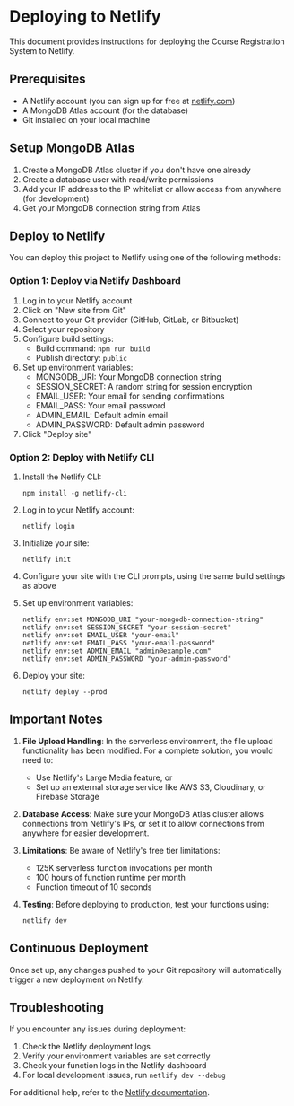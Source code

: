 # Deploying to Netlify

This document provides instructions for deploying the Course Registration System to Netlify.

## Prerequisites

- A Netlify account (you can sign up for free at [netlify.com](https://www.netlify.com/))
- A MongoDB Atlas account (for the database)
- Git installed on your local machine

## Setup MongoDB Atlas

1. Create a MongoDB Atlas cluster if you don't have one already
2. Create a database user with read/write permissions
3. Add your IP address to the IP whitelist or allow access from anywhere (for development)
4. Get your MongoDB connection string from Atlas

## Deploy to Netlify

You can deploy this project to Netlify using one of the following methods:

### Option 1: Deploy via Netlify Dashboard

1. Log in to your Netlify account
2. Click on "New site from Git"
3. Connect to your Git provider (GitHub, GitLab, or Bitbucket)
4. Select your repository
5. Configure build settings:
   - Build command: `npm run build`
   - Publish directory: `public`
6. Set up environment variables:
   - MONGODB_URI: Your MongoDB connection string
   - SESSION_SECRET: A random string for session encryption
   - EMAIL_USER: Your email for sending confirmations
   - EMAIL_PASS: Your email password
   - ADMIN_EMAIL: Default admin email
   - ADMIN_PASSWORD: Default admin password
7. Click "Deploy site"

### Option 2: Deploy with Netlify CLI

1. Install the Netlify CLI:
   ```
   npm install -g netlify-cli
   ```

2. Log in to your Netlify account:
   ```
   netlify login
   ```

3. Initialize your site:
   ```
   netlify init
   ```

4. Configure your site with the CLI prompts, using the same build settings as above
   
5. Set up environment variables:
   ```
   netlify env:set MONGODB_URI "your-mongodb-connection-string"
   netlify env:set SESSION_SECRET "your-session-secret"
   netlify env:set EMAIL_USER "your-email"
   netlify env:set EMAIL_PASS "your-email-password"
   netlify env:set ADMIN_EMAIL "admin@example.com"
   netlify env:set ADMIN_PASSWORD "your-admin-password"
   ```

6. Deploy your site:
   ```
   netlify deploy --prod
   ```

## Important Notes

1. **File Upload Handling**: In the serverless environment, the file upload functionality has been modified. For a complete solution, you would need to:
   - Use Netlify's Large Media feature, or
   - Set up an external storage service like AWS S3, Cloudinary, or Firebase Storage
   
2. **Database Access**: Make sure your MongoDB Atlas cluster allows connections from Netlify's IPs, or set it to allow connections from anywhere for easier development.

3. **Limitations**: Be aware of Netlify's free tier limitations:
   - 125K serverless function invocations per month
   - 100 hours of function runtime per month
   - Function timeout of 10 seconds
   
4. **Testing**: Before deploying to production, test your functions using:
   ```
   netlify dev
   ```

## Continuous Deployment

Once set up, any changes pushed to your Git repository will automatically trigger a new deployment on Netlify.

## Troubleshooting

If you encounter any issues during deployment:

1. Check the Netlify deployment logs
2. Verify your environment variables are set correctly
3. Check your function logs in the Netlify dashboard
4. For local development issues, run `netlify dev --debug`

For additional help, refer to the [Netlify documentation](https://docs.netlify.com/). 